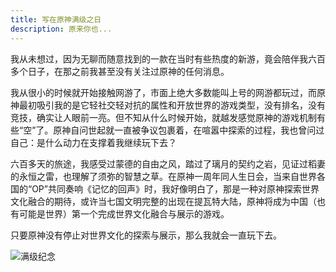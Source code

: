 ```yaml
---
title: 写在原神满级之日
description: 原来你也...
---
```


我从未想过，因为无聊而随意找到的一款在当时有些热度的新游，竟会陪伴我六百多个日子，在那之前我甚至没有关注过原神的任何消息。

我从很小的时候就开始接触网游了，市面上绝大多数能叫上号的网游都玩过，而原神最初吸引我的是它轻社交轻对抗的属性和开放世界的游戏类型，没有排名，没有竞技，确实让人眼前一亮。但不知从什么时候开始，就越发感觉原神的游戏机制有些“空”了。原神自问世起就一直被争议包裹着，在喧嚣中探索的过程，我也曾问过自己：是什么动力在支撑着我继续玩下去？

六百多天的旅途，我感受过蒙德的自由之风，踏过了璃月的契约之岩，见证过稻妻的永恒之雷，也理解了须弥的智慧之草。在原神一周年同人生日会，当来自世界各国的“OP”共同奏响《记忆的回声》时，我好像明白了，那是一种对原神探索世界文化融合的期待，或许当七国文明完整的出现在提瓦特大陆，原神将成为中国（也有可能是世界）第一个完成世界文化融合与展示的游戏。

只要原神没有停止对世界文化的探索与展示，那么我就会一直玩下去。

![满级纪念](https://s1.vika.cn/space/2022/10/20/39d03cff8f454555889af6429c84df77)

